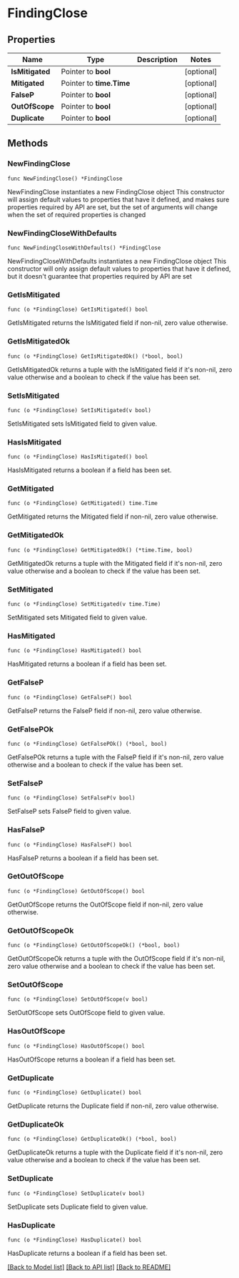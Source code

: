 # FindingClose

## Properties

Name | Type | Description | Notes
------------ | ------------- | ------------- | -------------
**IsMitigated** | Pointer to **bool** |  | [optional] 
**Mitigated** | Pointer to **time.Time** |  | [optional] 
**FalseP** | Pointer to **bool** |  | [optional] 
**OutOfScope** | Pointer to **bool** |  | [optional] 
**Duplicate** | Pointer to **bool** |  | [optional] 

## Methods

### NewFindingClose

`func NewFindingClose() *FindingClose`

NewFindingClose instantiates a new FindingClose object
This constructor will assign default values to properties that have it defined,
and makes sure properties required by API are set, but the set of arguments
will change when the set of required properties is changed

### NewFindingCloseWithDefaults

`func NewFindingCloseWithDefaults() *FindingClose`

NewFindingCloseWithDefaults instantiates a new FindingClose object
This constructor will only assign default values to properties that have it defined,
but it doesn't guarantee that properties required by API are set

### GetIsMitigated

`func (o *FindingClose) GetIsMitigated() bool`

GetIsMitigated returns the IsMitigated field if non-nil, zero value otherwise.

### GetIsMitigatedOk

`func (o *FindingClose) GetIsMitigatedOk() (*bool, bool)`

GetIsMitigatedOk returns a tuple with the IsMitigated field if it's non-nil, zero value otherwise
and a boolean to check if the value has been set.

### SetIsMitigated

`func (o *FindingClose) SetIsMitigated(v bool)`

SetIsMitigated sets IsMitigated field to given value.

### HasIsMitigated

`func (o *FindingClose) HasIsMitigated() bool`

HasIsMitigated returns a boolean if a field has been set.

### GetMitigated

`func (o *FindingClose) GetMitigated() time.Time`

GetMitigated returns the Mitigated field if non-nil, zero value otherwise.

### GetMitigatedOk

`func (o *FindingClose) GetMitigatedOk() (*time.Time, bool)`

GetMitigatedOk returns a tuple with the Mitigated field if it's non-nil, zero value otherwise
and a boolean to check if the value has been set.

### SetMitigated

`func (o *FindingClose) SetMitigated(v time.Time)`

SetMitigated sets Mitigated field to given value.

### HasMitigated

`func (o *FindingClose) HasMitigated() bool`

HasMitigated returns a boolean if a field has been set.

### GetFalseP

`func (o *FindingClose) GetFalseP() bool`

GetFalseP returns the FalseP field if non-nil, zero value otherwise.

### GetFalsePOk

`func (o *FindingClose) GetFalsePOk() (*bool, bool)`

GetFalsePOk returns a tuple with the FalseP field if it's non-nil, zero value otherwise
and a boolean to check if the value has been set.

### SetFalseP

`func (o *FindingClose) SetFalseP(v bool)`

SetFalseP sets FalseP field to given value.

### HasFalseP

`func (o *FindingClose) HasFalseP() bool`

HasFalseP returns a boolean if a field has been set.

### GetOutOfScope

`func (o *FindingClose) GetOutOfScope() bool`

GetOutOfScope returns the OutOfScope field if non-nil, zero value otherwise.

### GetOutOfScopeOk

`func (o *FindingClose) GetOutOfScopeOk() (*bool, bool)`

GetOutOfScopeOk returns a tuple with the OutOfScope field if it's non-nil, zero value otherwise
and a boolean to check if the value has been set.

### SetOutOfScope

`func (o *FindingClose) SetOutOfScope(v bool)`

SetOutOfScope sets OutOfScope field to given value.

### HasOutOfScope

`func (o *FindingClose) HasOutOfScope() bool`

HasOutOfScope returns a boolean if a field has been set.

### GetDuplicate

`func (o *FindingClose) GetDuplicate() bool`

GetDuplicate returns the Duplicate field if non-nil, zero value otherwise.

### GetDuplicateOk

`func (o *FindingClose) GetDuplicateOk() (*bool, bool)`

GetDuplicateOk returns a tuple with the Duplicate field if it's non-nil, zero value otherwise
and a boolean to check if the value has been set.

### SetDuplicate

`func (o *FindingClose) SetDuplicate(v bool)`

SetDuplicate sets Duplicate field to given value.

### HasDuplicate

`func (o *FindingClose) HasDuplicate() bool`

HasDuplicate returns a boolean if a field has been set.


[[Back to Model list]](../README.md#documentation-for-models) [[Back to API list]](../README.md#documentation-for-api-endpoints) [[Back to README]](../README.md)


